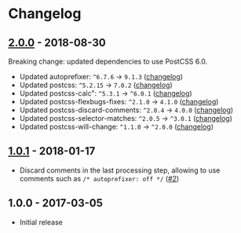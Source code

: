 # Changelog

<!-- ## [Unreleased] -->

## [2.0.0] - 2018-08-30

Breaking change: updated dependencies to use PostCSS 6.0.

- Updated autoprefixer: `^6.7.6` -> `9.1.3` ([changelog](https://github.com/postcss/autoprefixer/blob/master/CHANGELOG.md))
- Updated postcss: `^5.2.15` -> `7.0.2` ([changelog](https://github.com/postcss/postcss/blob/master/CHANGELOG.md))
- Updated postcss-calc": `^5.3.1` -> `^6.0.1` ([changelog](https://github.com/postcss/postcss-calc/blob/master/CHANGELOG.md))
- Updated postcss-flexbugs-fixes: `^2.1.0` -> `4.1.0` ([changelog](https://github.com/luisrudge/postcss-flexbugs-fixes/blob/master/CHANGELOG.md))
- Updated postcss-discard-comments: `^2.0.4` -> `4.0.0` ([changelog](https://github.com/cssnano/cssnano/blob/master/packages/postcss-discard-comments/CHANGELOG.md))
- Updated postcss-selector-matches: `^2.0.5` -> `^3.0.1` ([changelog](https://github.com/postcss/postcss-selector-matches/blob/master/CHANGELOG.md))
- Updated postcss-will-change: `^1.1.0` -> `^2.0.0` ([changelog](https://github.com/postcss/postcss-will-change/blob/master/CHANGELOG.md))

## [1.0.1] - 2018-01-17
- Discard comments in the last processing step, allowing to use comments such as `/* autoprefixer: off */` ([#2](https://github.com/Shopify/postcss-shopify/pull/2))

## 1.0.0 - 2017-03-05
- Initial release

[Unreleased]: https://github.com/Shopify/postcss-shopify/compare/v2.0.0...master
[2.0.0]: https://github.com/Shopify/postcss-shopify/compare/v1.0.1...2.0.0
[1.0.1]: https://github.com/Shopify/postcss-shopify/compare/v1.0.0...1.0.1
